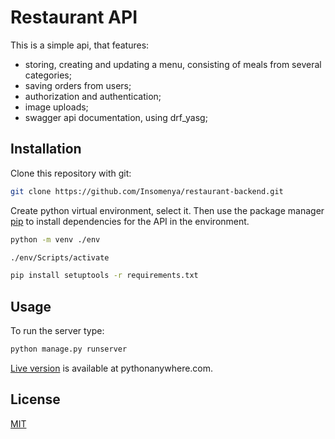 # Restaurant API

This is a simple api, that features:
* storing, creating  and updating a menu, consisting of  meals from several categories;
* saving orders from users;
* authorization and authentication;
* image uploads;
* swagger api documentation, using drf_yasg;


## Installation

Clone this repository with git:

```bash
git clone https://github.com/Insomenya/restaurant-backend.git
```
Create python virtual environment, select it. Then use the package manager [pip](https://pip.pypa.io/en/stable/) to install dependencies for the API in the environment.

```bash
python -m venv ./env

./env/Scripts/activate

pip install setuptools -r requirements.txt
```

## Usage

To run the server type:

```bash
python manage.py runserver
```

[Live version](https://insomenya.pythonanywhere.com/docs) is available at pythonanywhere.com.

## License

[MIT](https://choosealicense.com/licenses/mit/)